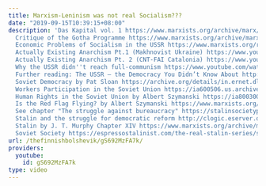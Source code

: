 ```yaml
---
title: Marxism-Leninism was not real Socialism???
date: "2019-09-15T10:39:15+08:00"
description: 'Das Kapital vol. 1 https://www.marxists.org/archive/marx/works/download/pdf/Capital-Volume-I.pdf
  Critique of the Gotha Programme https://www.marxists.org/archive/marx/works/1875/gotha/index.htm
  Economic Problems of Socialism in the USSR https://www.marxists.org/reference/archive/stalin/works/1951/economic-problems/index.htm
  Actually Existing Anarchism Pt.1 (Makhnovist Ukraine) https://www.youtube.com/watch?v=ZiSM8SkE4mo
  Actually Existing Anarchism Pt. 2 (CNT-FAI Catalonia) https://www.youtube.com/watch?v=3ufTFRGPrCM&t=214s
  Why the USSR didn''t reach full-communism https://www.youtube.com/watch?v=wADGwkv304E
  Further reading: The USSR – the Democracy You Didn’t Know About http://londonprogressivejournal.com/article/view/2185/the-ussr-the-democracy-you-didnt-know-about
  Soviet Democracy by Pat Sloan https://archive.org/details/in.ernet.dli.2015.261348
  Workers Participation in the Soviet Union https://ia600506.us.archive.org/1/items/WorkersParticipationInTheSovietUnion/Workers%20Participation%20in%20the%20Soviet%20Union.pdf
  Human Rights in the Soviet Union by Albert Szymanski https://ia800300.us.archive.org/6/items/HumanRightsInTheSovietUnion/Human%20Rights%20in%20the%20Soviet%20Union.pdf
  Is the Red Flag Flying? by Albert Szymanski https://www.marxists.org/history/erol/ncm-6/red-flag.pdf
  See chapter "The struggle against bureaucracy" https://stalinsocietypk.files.wordpress.com/2013/05/another-view-of-stalin1.pdf
  Stalin and the struggle for democratic reform http://clogic.eserver.org/2005/furr.html
  Stalin by J. T. Murphy Chapter XIV https://www.marxists.org/archive/murphy-jt/1945/stalin/14.htm
  Soviet Society https://espressostalinist.com/the-real-stalin-series/soviet-society/'
url: /thefinnishbolshevik/gS692MzFA7k/
providers:
  youtube:
    id: gS692MzFA7k
type: video
---
```

